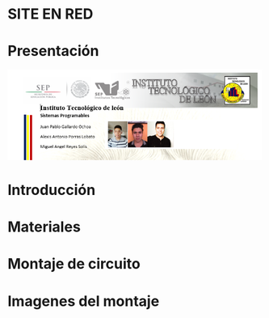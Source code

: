 SITE EN RED
===========

Presentación
=== 
<img src="https://github.com/mreyess/SiteEnRed/blob/master/1.PNG">

Introducción
===

Materiales
===

Montaje de circuito
===

Imagenes del montaje
===
